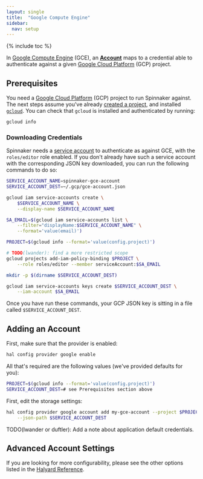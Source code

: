 ```yaml
---
layout: single
title:  "Google Compute Engine"
sidebar:
  nav: setup
---
```


{% include toc %}

In [Google Compute Engine](https://cloud.google.com/compute) (GCE), an 
[__Account__](/setup/providers/overview#accounts) maps to a credential able to 
authenticate against a given [Google Cloud Platform](https://cloud.google.com/) 
(GCP) project.

## Prerequisites

You need a [Google Cloud Platform](https://cloud.google.com/) (GCP) project
to run Spinnaker against. The next steps assume you've already [created a
project](https://cloud.google.com/resource-manager/docs/creating-managing-projects), 
and installed [`gcloud`](https://cloud.google.com/sdk/downloads). You can check
that `gcloud` is installed and authenticated by running:

```bash
gcloud info
```

### Downloading Credentials

Spinnaker needs a [service
account](https://cloud.google.com/compute/docs/access/service-accounts) to
authenticate as against GCE, with the `roles/editor` role enabled. If
you don't already have such a service account with the corresponding JSON key
downloaded, you can run the following commands to do so:

```bash
SERVICE_ACCOUNT_NAME=spinnaker-gce-account
SERVICE_ACCOUNT_DEST=~/.gcp/gce-account.json

gcloud iam service-accounts create \
    $SERVICE_ACCOUNT_NAME \
    --display-name $SERVICE_ACCOUNT_NAME

SA_EMAIL=$(gcloud iam service-accounts list \
    --filter="displayName:$SERVICE_ACCOUNT_NAME" \
    --format='value(email)')

PROJECT=$(gcloud info --format='value(config.project)')

# TODO(lwander): find a more restricted scope
gcloud projects add-iam-policy-binding $PROJECT \
    --role roles/editor --member serviceAccount:$SA_EMAIL

mkdir -p $(dirname $SERVICE_ACCOUNT_DEST)

gcloud iam service-accounts keys create $SERVICE_ACCOUNT_DEST \
    --iam-account $SA_EMAIL
```

Once you have run these commands, your GCP JSON key is sitting in a file
called `$SERVICE_ACCOUNT_DEST`. 

## Adding an Account

First, make sure that the provider is enabled:

```bash
hal config provider google enable
```

All that's required are the following values (we've provided defaults for you):

```bash
PROJECT=$(gcloud info --format='value(config.project)')
SERVICE_ACCOUNT_DEST=# see Prerequisites section above
```

First, edit the storage settings:

```bash
hal config provider google account add my-gce-account --project $PROJECT \
    --json-path $SERVICE_ACCOUNT_DEST
```

TODO(lwander or duftler): Add a note about application default credentials.

## Advanced Account Settings

If you are looking for more configurability, please see the other options
listed in the [Halyard
Reference](/reference/halyard/commands#hal-config-provider-google-account-add).
